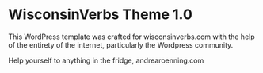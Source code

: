 # WisconsinVerbs Theme 1.0

This WordPress template was crafted for wisconsinverbs.com with the help of the entirety of the internet, particularly the Wordpress community.

Help yourself to anything in the fridge,
andrearoenning.com
